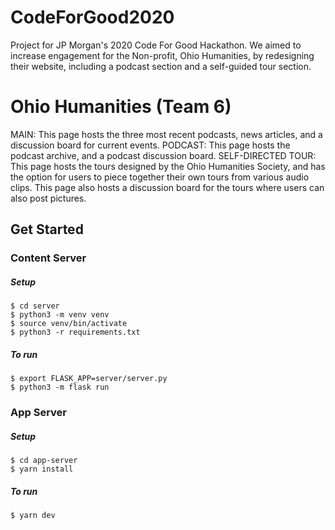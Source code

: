# CodeForGood2020
Project for JP Morgan's 2020 Code For Good Hackathon. We aimed to increase engagement for the Non-profit, Ohio Humanities, by redesigning their website, including a podcast section and a self-guided tour section.


# Ohio Humanities (Team 6)

MAIN: This page hosts the three most recent podcasts, news articles, and a discussion board for current events.
PODCAST: This page hosts the podcast archive, and a podcast discussion board.
SELF-DIRECTED TOUR: This page hosts the tours designed by the Ohio Humanities Society, and has the option for users to piece together their own tours from various audio clips. This page also hosts a discussion board for the tours where users can also post pictures.

## Get Started

### Content Server

##### Setup

```
$ cd server
$ python3 -m venv venv
$ source venv/bin/activate
$ python3 -r requirements.txt
```

##### To run

```
$ export FLASK_APP=server/server.py
$ python3 -m flask run
```

### App Server

##### Setup

```
$ cd app-server
$ yarn install
```

##### To run

```
$ yarn dev
```
